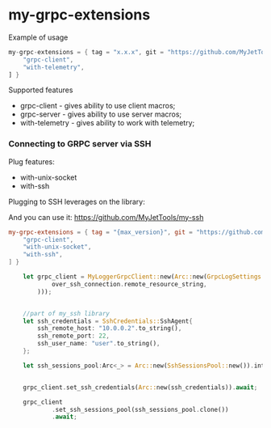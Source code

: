 # my-grpc-extensions

Example of usage


```rust
my-grpc-extensions = { tag = "x.x.x", git = "https://github.com/MyJetTools/my-grpc-extensions.git", features = [
    "grpc-client",
    "with-telemetry",
] }

```


Supported features
* grpc-client - gives ability to use client macros;
* grpc-server - gives ability to use server macros;
* with-telemetry - gives ability to work with telemetry;



### Connecting to GRPC server via SSH


Plug features:
* with-unix-socket
* with-ssh

Plugging to SSH leverages on the library: 

And you can use it: https://github.com/MyJetTools/my-ssh


```toml
my-grpc-extensions = { tag = "{max_version}", git = "https://github.com/MyJetTools/my-grpc-extensions.git", features = [
    "grpc-client",
    "with-unix-socket",
    "with-ssh",
] }

```


```rust
    let grpc_client = MyLoggerGrpcClient::new(Arc::new(GrpcLogSettings::new(
            over_ssh_connection.remote_resource_string,
        )));


    //part of my_ssh library
    let ssh_credentials = SshCredentials::SshAgent{
        ssh_remote_host: "10.0.0.2".to_string(),
        ssh_remote_port: 22,
        ssh_user_name: "user".to_string(),
    };

    let ssh_sessions_pool:Arc<_> = Arc::new(SshSessionsPool::new()).into();


    grpc_client.set_ssh_credentials(Arc::new(ssh_credentials)).await;

    grpc_client
            .set_ssh_sessions_pool(ssh_sessions_pool.clone())
            .await;


```

